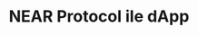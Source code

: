 ---
layout: course
name: course
topic: rust-500
title: NEAR Protocol ile dApp
permalink: /Rust-501/
documentstate: 0
---